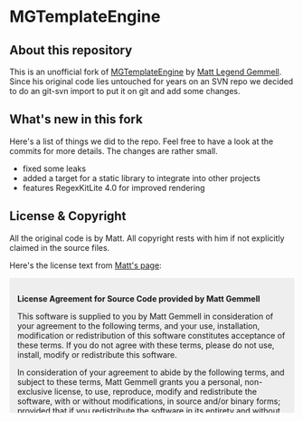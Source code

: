 MGTemplateEngine
================

About this repository
---------------------

This is an unofficial fork of [MGTemplateEngine](http://mattgemmell.com/2008/05/20/mgtemplateengine-templates-with-cocoa) by [Matt Legend Gemmell](http://mattgemmell.com).
Since his original code lies untouched for years on an SVN repo we decided to do an git-svn import to put it on git and add some changes.


What's new in this fork
-----------------------

Here's a list of things we did to the repo. Feel free to have a look at the commits for more details. The changes are rather small.

 * fixed some leaks
 * added a target for a static library to integrate into other projects
 * features RegexKitLite 4.0 for improved rendering


License & Copyright
-------------------

All the original code is by Matt. All copyright rests with him if not explicitly claimed in the source files.

Here's the license text from [Matt's page](http://mattgemmell.com/license):

<div style="height:15em; overflow:scroll; overflow-x:hidden; background-color:#eeeeee; padding:1em">
<p><strong>License Agreement for Source Code provided by Matt Gemmell</strong></p>
<p>This software is supplied to you by Matt Gemmell in consideration of your agreement to the following terms, and your use, installation, modification or redistribution of this software constitutes acceptance of these terms. If you do not agree with these terms, please do not use, install, modify or redistribute this software.</p>
<p>In consideration of your agreement to abide by the following terms, and subject to these terms, Matt Gemmell grants you a personal, non-exclusive license, to use, reproduce, modify and redistribute the software, with or without modifications, in source and/or binary forms; provided that if you redistribute the software in its entirety and without modifications, you must retain this notice and the following text and disclaimers in all such redistributions of the software, and that in all cases attribution of Matt Gemmell as the original author of the source code shall be included in all such resulting software products or distributions. Neither the name, trademarks, service marks or logos of Matt Gemmell may be used to endorse or promote products derived from the software without specific prior written permission from Matt Gemmell. Except as expressly stated in this notice, no other rights or licenses, express or implied, are granted by Matt Gemmell herein, including but not limited to any patent rights that may be infringed by your derivative works or by other works in which the software may be incorporated.</p>
<p>The software is provided by Matt Gemmell on an "AS IS" basis. MATT GEMMELL MAKES NO WARRANTIES, EXPRESS OR IMPLIED, INCLUDING WITHOUT LIMITATION THE IMPLIED WARRANTIES OF NON-INFRINGEMENT, MERCHANTABILITY AND FITNESS FOR A PARTICULAR PURPOSE, REGARDING THE SOFTWARE OR ITS USE AND OPERATION ALONE OR IN COMBINATION WITH YOUR PRODUCTS.</p>
<p>IN NO EVENT SHALL MATT GEMMELL BE LIABLE FOR ANY SPECIAL, INDIRECT, INCIDENTAL OR CONSEQUENTIAL DAMAGES (INCLUDING, BUT NOT LIMITED TO, PROCUREMENT OF SUBSTITUTE GOODS OR SERVICES; LOSS OF USE, DATA, OR PROFITS; OR BUSINESS INTERRUPTION) ARISING IN ANY WAY OUT OF THE USE, REPRODUCTION, MODIFICATION AND/OR DISTRIBUTION OF THE SOFTWARE, HOWEVER CAUSED AND WHETHER UNDER THEORY OF CONTRACT, TORT (INCLUDING NEGLIGENCE), STRICT LIABILITY OR OTHERWISE, EVEN IF MATT GEMMELL HAS BEEN ADVISED OF THE POSSIBILITY OF SUCH DAMAGE.</p>
</div>